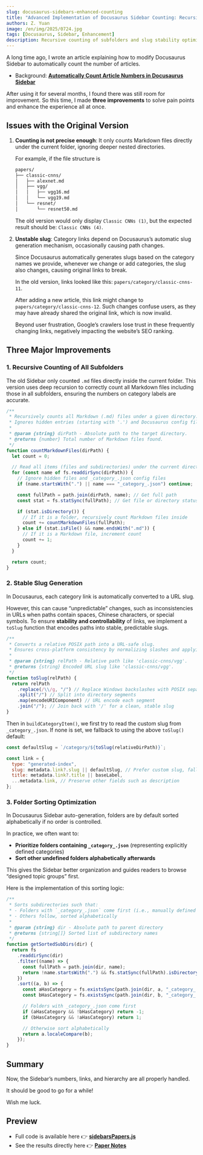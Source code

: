 ```yaml
---
slug: docusaurus-sidebars-enhanced-counting
title: "Advanced Implementation of Docusaurus Sidebar Counting: Recursive Counting and Stable Slugs"
authors: Z. Yuan
image: /en/img/2025/0724.jpg
tags: [Docusaurus, Sidebar, Enhancement]
description: Recursive counting of subfolders and slug stability optimization.
---
```


A long time ago, I wrote an article explaining how to modify Docusaurus Sidebar to automatically count the number of articles.

- Background: [**Automatically Count Article Numbers in Docusaurus Sidebar**](/en/blog/customized-docusaurus-sidebars-auto-count)

After using it for several months, I found there was still room for improvement. So this time, I made **three improvements** to solve pain points and enhance the experience all at once.

<!-- truncate -->

## Issues with the Original Version

1. **Counting is not precise enough**: It only counts Markdown files directly under the current folder, ignoring deeper nested directories.

   For example, if the file structure is

   ```bash
   papers/
   ├── classic-cnns/
   │   ├── alexnet.md
   │   ├── vgg/
   │   │   ├── vgg16.md
   │   │   └── vgg19.md
   │   └── resnet/
   │       └── resnet50.md
   ```

   The old version would only display `Classic CNNs (1)`, but the expected result should be: `Classic CNNs (4)`.

2. **Unstable slug**: Category links depend on Docusaurus’s automatic slug generation mechanism, occasionally causing path changes.

   Since Docusaurus automatically generates slugs based on the category names we provide, whenever we change or add categories, the slug also changes, causing original links to break.

   In the old version, links looked like this: `papers/category/classic-cnns-11`.

   After adding a new article, this link might change to `papers/category/classic-cnns-12`. Such changes confuse users, as they may have already shared the original link, which is now invalid.

   Beyond user frustration, Google’s crawlers lose trust in these frequently changing links, negatively impacting the website’s SEO ranking.

## Three Major Improvements

### 1. Recursive Counting of All Subfolders

The old Sidebar only counted `.md` files directly inside the current folder. This version uses deep recursion to correctly count all Markdown files including those in all subfolders, ensuring the numbers on category labels are accurate.

```js
/**
 * Recursively counts all Markdown (.md) files under a given directory.
 * Ignores hidden entries (starting with '.') and Docusaurus config files like '_category_.json'.
 *
 * @param {string} dirPath - Absolute path to the target directory.
 * @returns {number} Total number of Markdown files found.
 */
function countMarkdownFiles(dirPath) {
  let count = 0;

  // Read all items (files and subdirectories) under the current directory
  for (const name of fs.readdirSync(dirPath)) {
    // Ignore hidden files and _category_.json config files
    if (name.startsWith(".") || name === "_category_.json") continue;

    const fullPath = path.join(dirPath, name); // Get full path
    const stat = fs.statSync(fullPath); // Get file or directory status

    if (stat.isDirectory()) {
      // If it is a folder, recursively count Markdown files inside
      count += countMarkdownFiles(fullPath);
    } else if (stat.isFile() && name.endsWith(".md")) {
      // If it is a Markdown file, increment count
      count += 1;
    }
  }

  return count;
}
```

### 2. Stable Slug Generation

In Docusaurus, each category link is automatically converted to a URL slug.

However, this can cause “unpredictable” changes, such as inconsistencies in URLs when paths contain spaces, Chinese characters, or special symbols. To ensure **stability and controllability** of links, we implement a `toSlug` function that encodes paths into stable, predictable slugs.

```js
/**
 * Converts a relative POSIX path into a URL-safe slug.
 * Ensures cross-platform consistency by normalizing slashes and applying encodeURIComponent.
 *
 * @param {string} relPath - Relative path like 'classic-cnns/vgg'.
 * @returns {string} Encoded URL slug like 'classic-cnns/vgg'.
 */
function toSlug(relPath) {
  return relPath
    .replace(/\\/g, "/") // Replace Windows backslashes with POSIX separators
    .split("/") // Split into directory segments
    .map(encodeURIComponent) // URL encode each segment
    .join("/"); // Join back with '/' for a clean, stable slug
}
```

Then in `buildCategoryItem()`, we first try to read the custom slug from `_category_.json`. If none is set, we fallback to using the above `toSlug()` default:

```js
const defaultSlug = `/category/${toSlug(relativeDirPath)}`;

const link = {
  type: "generated-index",
  slug: metadata.link?.slug || defaultSlug, // Prefer custom slug, fallback otherwise
  title: metadata.link?.title || baseLabel,
  ...metadata.link, // Preserve other fields such as description
};
```

### 3. Folder Sorting Optimization

In Docusaurus Sidebar auto-generation, folders are by default sorted alphabetically if no order is controlled.

In practice, we often want to:

- **Prioritize folders containing `_category_.json`** (representing explicitly defined categories)
- **Sort other undefined folders alphabetically afterwards**

This gives the Sidebar better organization and guides readers to browse “designed topic groups” first.

Here is the implementation of this sorting logic:

```js
/**
 * Sorts subdirectories such that:
 * - Folders with `_category_.json` come first (i.e., manually defined categories)
 * - Others follow, sorted alphabetically
 *
 * @param {string} dir - Absolute path to parent directory
 * @returns {string[]} Sorted list of subdirectory names
 */
function getSortedSubDirs(dir) {
  return fs
    .readdirSync(dir)
    .filter((name) => {
      const fullPath = path.join(dir, name);
      return !name.startsWith(".") && fs.statSync(fullPath).isDirectory();
    })
    .sort((a, b) => {
      const aHasCategory = fs.existsSync(path.join(dir, a, "_category_.json"));
      const bHasCategory = fs.existsSync(path.join(dir, b, "_category_.json"));

      // Folders with _category_.json come first
      if (aHasCategory && !bHasCategory) return -1;
      if (bHasCategory && !aHasCategory) return 1;

      // Otherwise sort alphabetically
      return a.localeCompare(b);
    });
}
```

## Summary

Now, the Sidebar’s numbers, links, and hierarchy are all properly handled.

It should be good to go for a while!

Wish me luck.

## Preview

- Full code is available here 👉 [**sidebarsPapers.js**](https://github.com/DocsaidLab/website/blob/main/sidebarsPapers.js)
- See the results directly here 👉 [**Paper Notes**](https://docsaid.org/en/papers/intro)
